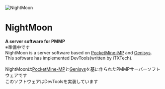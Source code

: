 ﻿![NightMoon](https://github.com/NightMoonTeam/NightMoon/blob/master/logo.jpg)</br>

# NightMoon
__A server software for PMMP__<br>
※準備中です<br>
NightMoon is a server software based on <a href="https://github.com/pmmp/PocketMine-MP" target="_blank">PocketMine-MP</a> and <a href="https://github.com/iTXTech/Genisys" target="_blank">Genisys</a>.<br>
This software has implemented DevTools(written by iTXTech).
<br>
<br>
NightMoonは<a href="https://github.com/pmmp/PocketMine-MP" target="_blank">PocketMine-MP</a>と<a href="https://github.com/iTXTech/Genisys" target="_blank">Genisys</a>を基に作られたPMMPサーバーソフトウェアです<br>
このソフトウェアはDevToolsを実装しています
